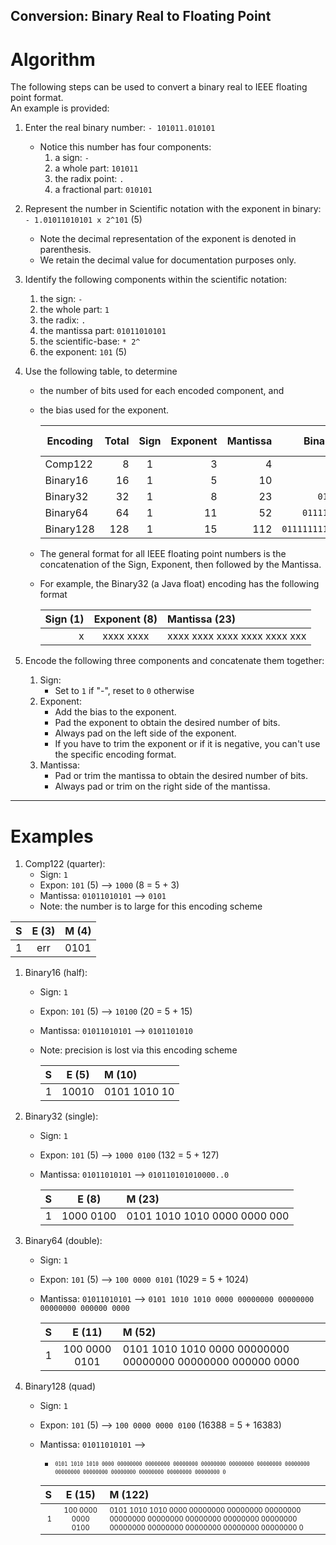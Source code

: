 ## Conversion: Binary Real to Floating Point

# Algorithm
The following steps can be used to convert a binary real to IEEE floating point format.
<br>An example is provided:

1. Enter the real binary number: `- 101011.010101`
   - Notice this number has four components:
     1. a sign: `-`
     2. a whole part: `101011`
     3. the radix point: `.`
     3. a fractional part: `010101`
3. Represent the number in Scientific notation with the exponent in binary: <br>
  `- 1.01011010101 x 2^101` (5)
   - Note the decimal representation of the exponent is denoted in parenthesis.
   - We retain the decimal value for documentation purposes only.
4. Identify the following components within the scientific notation:
   1. the sign: `-`
   2. the whole part: `1`
   3. the radix: `.`
   4. the mantissa part: `01011010101`
   5. the scientific-base: `* 2^`
   6. the exponent: `101` (5)

5. Use the following table, to determine
   - the number of bits used for each encoded component, and 
   - the bias used for the exponent.

     | Encoding  | Total | Sign | Exponent | Mantissa |  Binary Bias       | Decimal Bias  |
     | --------- | ----: | :--: | -------: | -------: | -----------------: | ------------: |
     | Comp122   |     8 |  1   |  3       |        4 |              `011` |             3 |
     | Binary16  |    16 |  1   |  5       |       10 |            `01111` |            15 |
     | Binary32  |    32 |  1   |  8       |       23 |         `01111111` |           127 |
     | Binary64  |    64 |  1   |  11      |       52 |      `01111111111` |          1024 |
     | Binary128 |   128 |  1   |  15      |      112 |  `011111111111111` |         16383 |

   - The general format for all IEEE floating point numbers is the concatenation of the Sign, Exponent, then followed by the Mantissa.

   - For example, the Binary32 (a Java float) encoding has the following format

     | Sign (1) | Exponent (8)  | Mantissa (23)                | 
     | --------:| :-----------: | :--------------------------- | 
     |  x       |   xxxx xxxx   | xxxx xxxx xxxx xxxx xxxx xxx |

6. Encode the following three components and concatenate them together:
   1. Sign: 
      - Set to `1` if "-", reset to `0` otherwise
   2. Exponent: 
      - Add the bias to the exponent.
      - Pad the exponent to obtain the desired number of bits.
      - Always pad on the left side of the exponent.
      - If you have to trim the exponent or if it is negative, you can't use the specific encoding format. 
   3. Mantissa: 
      - Pad or trim the mantissa to obtain the desired number of bits.
      - Always pad or trim on the right side of the mantissa.

----
# Examples


1. Comp122 (quarter):
   - Sign: `1`
   - Expon: `101` (5) -->  `1000` (8 = 5 + 3)
   - Mantissa: `01011010101` --> `0101` 
   - Note: the number is to large for this encoding scheme

| S   | E (3)  | M (4) | 
| --: | :-----:| :---- | 
|  1  |  err   |  0101 | 

1. Binary16 (half):
   - Sign: `1`
   - Expon: `101` (5) -->  `10100` (20 = 5 + 15)
   - Mantissa: `01011010101` --> `0101101010` 
   - Note: precision is lost via this encoding scheme

     | S   | E (5)   | M (10)       | 
     | --: | :-----: | :----------- | 
     | 1   |  10010  | 0101 1010 10 | 


2. Binary32 (single):   
   - Sign: `1`
   - Expon: `101` (5) -->  `1000 0100` (132 = 5 + 127)
   - Mantissa: `01011010101` --> `010110101010000..0` 

     | S   | E (8)      | M (23)  | 
     | --: | :---------:| :------ | 
     | 1   |  1000 0100 | 0101 1010 1010 0000 0000 000 | 

3. Binary64 (double):
   - Sign: `1`
   - Expon: `101` (5) -->  `100 0000 0101` (1029 = 5 + 1024)
   - Mantissa: `01011010101` --> `0101 1010 1010 0000 00000000 00000000 00000000 000000 0000` 

     | S   | E (11)        | M (52) | 
     | --: | :------:      | :----- | 
     | 1   | 100 0000 0101 | 0101 1010 1010 0000 00000000 00000000 00000000 000000 0000 | 


4. Binary128 (quad)
   - Sign: `1`
   - Expon: `101` (5) -->  `100 0000 0000 0100` (16388 = 5 + 16383)
   - Mantissa: `01011010101` -->
     - <sup><sub>`0101 1010 1010 0000 00000000 00000000 00000000 00000000 00000000 00000000 00000000 00000000 00000000 00000000 00000000 00000000 00000000 0` </sup></sub>

     | S   | E (15)  | M (122)                         | 
     | --: | :------:| :------------------------------ | 
     | <sup><sub> 1 </sub></sup> |  <sup><sub>100 0000 0000 0100</sub></sup> | <sup><sub> 0101 1010 1010 0000 00000000 00000000 00000000 00000000 00000000 00000000 00000000 00000000 00000000 00000000 00000000 00000000 00000000 0</sub></sup> |
